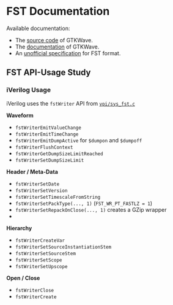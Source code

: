 # FST Documentation

Available documentation:
- The [source code](https://github.com/gtkwave/gtkwave/tree/e1c01753bc5db9f7b42e41b9bde651a375ec5eba/gtkwave4/src/helpers/fst) of GTKWave.
- The [documentation](https://gtkwave.sourceforge.net/gtkwave.pdf) of GTKWave.
- An [unofficial specification](https://blog.timhutt.co.uk/fst_spec/) for FST format.


## FST API-Usage Study

### iVerilog Usage

iVerilog uses the `fstWriter` API from [`vpi/sys_fst.c`](https://github.com/steveicarus/iverilog/blob/c498d53d0d6565ec607e5cc472c1d58f58810d52/vpi/sys_fst.c)

**Waveform**
- `fstWriterEmitValueChange`
- `fstWriterEmitTimeChange`
- `fstWriterEmitDumpActive` for `$dumpon` and `$dumpoff`
- `fstWriterFlushContext`
- `fstWriterGetDumpSizeLimitReached`
- `fstWriterSetDumpSizeLimit`

**Header / Meta-Data**
- `fstWriterSetDate`
- `fstWriterSetVersion`
- `fstWriterSetTimescaleFromString`
- `fstWriterSetPackType(..., 1)` (`FST_WR_PT_FASTLZ = 1`)
- `fstWriterSetRepackOnClose(..., 1)` creates a GZip wrapper
- 

**Hierarchy**
- `fstWriterCreateVar`
- `fstWriterSetSourceInstantiationStem`
- `fstWriterSetSourceStem`
- `fstWriterSetScope`
- `fstWriterSetUpscope`

**Open / Close** 

- `fstWriterClose`
- `fstWriterCreate`
